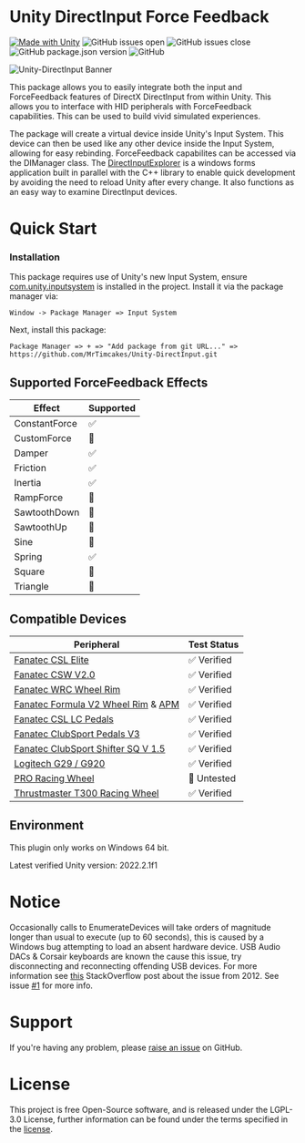 # Unity DirectInput Force Feedback

[![Made with Unity](https://img.shields.io/badge/Made%20with-Unity-57b9d3.svg?style=for-the-badge&logo=unity)](https://unity3d.com)
![GitHub issues open](https://img.shields.io/github/issues/MrTimcakes/Unity-DirectInput?style=for-the-badge)
![GitHub issues close](https://img.shields.io/github/issues-closed/MrTimcakes/Unity-DirectInput?style=for-the-badge)
![GitHub package.json version](https://img.shields.io/github/package-json/v/MrTimcakes/Unity-DirectInput?style=for-the-badge)
![GitHub](https://img.shields.io/github/license/MrTimcakes/Unity-DirectInput?style=for-the-badge)

![Unity-DirectInput Banner](https://github.com/MrTimcakes/Unity-DirectInput/blob/assets/UnityDirectInputBanner.png )

This package allows you to easily integrate both the input and ForceFeedback features of DirectX DirectInput from within Unity. This allows you to interface with HID peripherals with ForceFeedback capabilities. This can be used to build vivid simulated experiences.

The package will create a virtual device inside Unity's Input System. This device can then be used like any other device inside the Input System, allowing for easy rebinding. ForceFeedback capabilites can be accessed via the DIManager class. The [DirectInputExplorer](../../tree/main/DirectInputExplorer~) is a windows forms application built in parallel with the C++ library to enable quick development by avoiding the need to reload Unity after every change. It also functions as an easy way to examine DirectInput devices.

# Quick Start

### Installation

This package requires use of Unity's new Input System, ensure [com.unity.inputsystem](https://docs.unity3d.com/Packages/com.unity.inputsystem@1.0/manual/QuickStartGuide.html) is installed in the project. Install it via the package manager via: 

`Window -> Package Manager => Input System`

Next, install this package:

`Package Manager => + => "Add package from git URL..." => ` `https://github.com/MrTimcakes/Unity-DirectInput.git` 


## Supported ForceFeedback Effects

| Effect        | Supported |
|---------------|-----------|
| ConstantForce | ✅ |
| CustomForce   | 🔲 |
| Damper        | ✅ |
| Friction      | ✅ |
| Inertia       | ✅ |
| RampForce     | 🔲 |
| SawtoothDown  | 🔲 |
| SawtoothUp    | 🔲 |
| Sine          | 🔲 |
| Spring        | ✅ |
| Square        | 🔲 |
| Triangle      | 🔲 |

[comment]: <> (✅ 🔲)

## Compatible Devices

| Peripheral                         | Test Status    |
|------------------------------------|----------------|
| [Fanatec CSL Elite](https://fanatec.com/eu-en/racing-wheels-wheel-bases/wheel-bases/csl-elite-wheel-base-officially-licensed-for-playstation) | ✅ Verified    |
| [Fanatec CSW V2.0](https://fanatec.com/eu-en/racing-wheels-wheel-bases/wheel-bases/clubsport-wheel-base-v2-servo) | ✅ Verified    |
| [Fanatec WRC Wheel Rim](https://fanatec.com/eu-en/steering-wheels/csl-elite-steering-wheel-wrc) | ✅ Verified    |
| [Fanatec Formula V2 Wheel Rim](https://fanatec.com/eu-en/steering-wheels/clubsport-steering-wheel-formula-v2) & [APM](https://fanatec.com/eu-en/shifters-others/podium-advanced-paddle-module) | ✅ Verified    |
| [Fanatec CSL LC Pedals](https://fanatec.com/eu-en/pedals/csl-elite-pedals) | ✅ Verified    |
| [Fanatec ClubSport Pedals V3](https://fanatec.com/eu-en/pedals/clubsport-pedals-v3) | ✅ Verified    |
| [Fanatec ClubSport Shifter SQ V 1.5](https://fanatec.com/eu-en/shifters-others/clubsport-shifter-sq-v-1.5) | ✅ Verified    |
| [Logitech G29 / G920](https://www.logitechg.com/en-gb/products/driving/driving-force-racing-wheel.html) | ✅ Verified    |
| [PRO Racing Wheel](https://www.logitechg.com/en-gb/products/driving/pro-racing-wheel.html) | 🔲 Untested    |
| [Thrustmaster T300 Racing Wheel](https://eshop.thrustmaster.com/en_us/t300-ferrari-integral-racing-wheel-alcantara-edition.html) | ✅ Verified  |

[comment]: <> (✅ 🔲)


## Environment

This plugin only works on Windows 64 bit.

Latest verified Unity version: 2022.2.1f1

# Notice

Occasionally calls to EnumerateDevices will take orders of magnitude longer than usual to execute (up to 60 seconds), this is caused by a Windows bug attempting to load an absent hardware device. USB Audio DACs & Corsair keyboards are known the cause this issue, try disconnecting and reconnecting offending USB devices. For more information see [this](https://stackoverflow.com/questions/10967795/directinput8-enumdevices-sometimes-painfully-slow) StackOverflow post about the issue from 2012. See issue [#1](/../../issues/1) for more info.

# Support

If you're having any problem, please [raise an issue](https://github.com/MrTimcakes/Unity-DirectInput/issues/new) on GitHub.

# License

This project is free Open-Source software, and is released under the LGPL-3.0 License, further information can be found under the terms specified in the [license](/../../blob/main/LICENSE).
